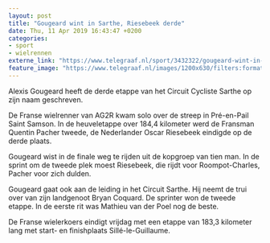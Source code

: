 ```yaml
---
layout: post
title: "Gougeard wint in Sarthe, Riesebeek derde"
date: Thu, 11 Apr 2019 16:43:47 +0200
categories: 
- sport 
- wielrennen 
externe_link: "https://www.telegraaf.nl/sport/3432322/gougeard-wint-in-sarthe-riesebeek-derde"
feature_image: "https://www.telegraaf.nl/images/1200x630/filters:format(jpeg):quality(80)/cdn-kiosk-api.telegraaf.nl/36793264-5c68-11e9-bda1-02d2fb1aa1d7.jpg"
---
```


<p class="intro">Alexis Gougeard heeft de derde etappe van het Circuit Cycliste Sarthe op zijn naam geschreven.</p> <p>De Franse wielrenner van AG2R kwam solo over de streep in Pré-en-Pail Saint Samson. In de heuveletappe over 184,4 kilometer werd de Fransman Quentin Pacher tweede, de Nederlander Oscar Riesebeek eindigde op de derde plaats.</p><p>Gougeard wist in de finale weg te rijden uit de kopgroep van tien man. In de sprint om de tweede plek moest Riesebeek, die rijdt voor Roompot-Charles, Pacher voor zich dulden.</p><p>Gougeard gaat ook aan de leiding in het Circuit Sarthe. Hij neemt de trui over van zijn landgenoot Bryan Coquard. De sprinter won de tweede etappe. In de eerste rit was Mathieu van der Poel nog de beste.</p><p>De Franse wielerkoers eindigt vrijdag met een etappe van 183,3 kilometer lang met start- en finishplaats Sillé-le-Guillaume.</p>
